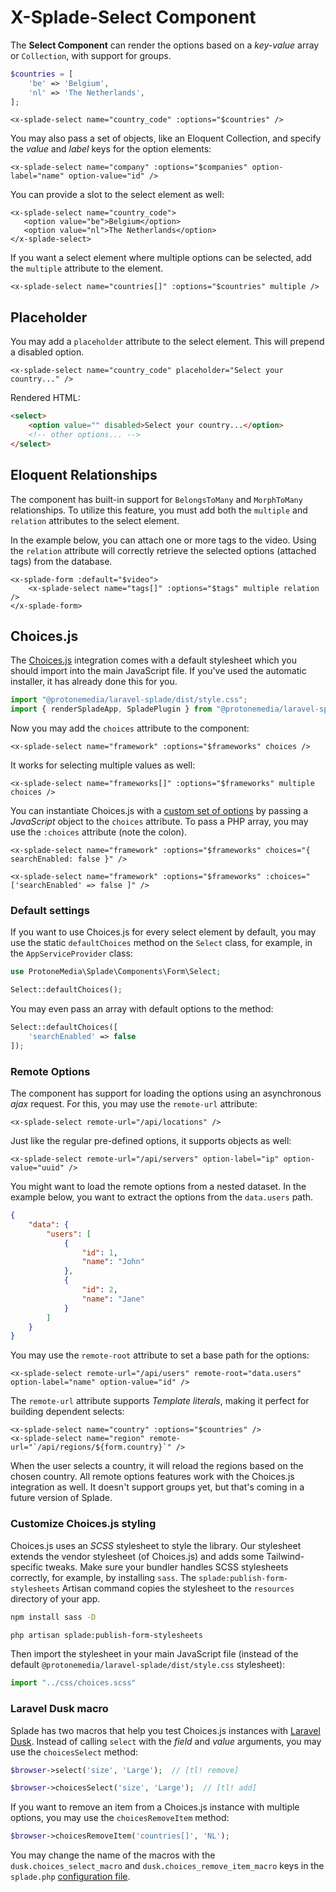 # X-Splade-Select Component

The **Select Component** can render the options based on a *key-value* array or `Collection`, with support for groups.

```php
$countries = [
    'be' => 'Belgium',
    'nl' => 'The Netherlands',
];
```

```blade
<x-splade-select name="country_code" :options="$countries" />
```

You may also pass a set of objects, like an Eloquent Collection, and specify the *value* and *label* keys for the option elements:

```blade
<x-splade-select name="company" :options="$companies" option-label="name" option-value="id" />
```

You can provide a slot to the select element as well:

```blade
<x-splade-select name="country_code">
   <option value="be">Belgium</option>
   <option value="nl">The Netherlands</option>
</x-splade-select>
```

If you want a select element where multiple options can be selected, add the `multiple` attribute to the element.

```blade
<x-splade-select name="countries[]" :options="$countries" multiple />
```

## Placeholder

You may add a `placeholder` attribute to the select element. This will prepend a disabled option.

```
<x-splade-select name="country_code" placeholder="Select your country..." />
```

Rendered HTML:

```html
<select>
    <option value="" disabled>Select your country...</option>
    <!-- other options... -->
</select>
```

## Eloquent Relationships

The component has built-in support for `BelongsToMany` and `MorphToMany` relationships. To utilize this feature, you must add both the `multiple` and `relation` attributes to the select element.

In the example below, you can attach one or more tags to the video. Using the `relation` attribute will correctly retrieve the selected options (attached tags) from the database.

```blade
<x-splade-form :default="$video">
    <x-splade-select name="tags[]" :options="$tags" multiple relation />
</x-splade-form>
```

## Choices.js

The [Choices.js](https://github.com/Choices-js/Choices) integration comes with a default stylesheet which you should import into the main JavaScript file. If you've used the automatic installer, it has already done this for you.

```js
import "@protonemedia/laravel-splade/dist/style.css";
import { renderSpladeApp, SpladePlugin } from "@protonemedia/laravel-splade";
```

Now you may add the `choices` attribute to the component:

```blade
<x-splade-select name="framework" :options="$frameworks" choices />
```

It works for selecting multiple values as well:

```blade
<x-splade-select name="frameworks[]" :options="$frameworks" multiple choices />
```

You can instantiate Choices.js with a [custom set of options](https://github.com/Choices-js/Choices#setup) by passing a *JavaScript* object to the `choices` attribute. To pass a PHP array, you may use the `:choices` attribute (note the colon).

```blade
<x-splade-select name="framework" :options="$frameworks" choices="{ searchEnabled: false }" />

<x-splade-select name="framework" :options="$frameworks" :choices="['searchEnabled' => false ]" />
```

### Default settings

If you want to use Choices.js for every select element by default, you may use the static `defaultChoices` method on the `Select` class, for example, in the `AppServiceProvider` class:

```php
use ProtoneMedia\Splade\Components\Form\Select;

Select::defaultChoices();
```

You may even pass an array with default options to the method:

```php
Select::defaultChoices([
    'searchEnabled' => false
]);
```

### Remote Options

The component has support for loading the options using an asynchronous *ajax* request. For this, you may use the `remote-url` attribute:

```blade
<x-splade-select remote-url="/api/locations" />
```

Just like the regular pre-defined options, it supports objects as well:

```blade
<x-splade-select remote-url="/api/servers" option-label="ip" option-value="uuid" />
```

You might want to load the remote options from a nested dataset. In the example below, you want to extract the options from the `data.users` path.

```json
{
    "data": {
        "users": [
            {
                "id": 1,
                "name": "John"
            },
            {
                "id": 2,
                "name": "Jane"
            }
        ]
    }
}
```

You may use the `remote-root` attribute to set a base path for the options:

```blade
<x-splade-select remote-url="/api/users" remote-root="data.users" option-label="name" option-value="id" />
```

The `remote-url` attribute supports *Template literals*, making it perfect for building dependent selects:

```blade
<x-splade-select name="country" :options="$countries" />
<x-splade-select name="region" remote-url="`/api/regions/${form.country}`" />
```

When the user selects a country, it will reload the regions based on the chosen country. All remote options features work with the Choices.js integration as well. It doesn't support groups yet, but that's coming in a future version of Splade.

### Customize Choices.js styling

Choices.js uses an *SCSS* stylesheet to style the library. Our stylesheet extends the vendor stylesheet (of Choices.js) and adds some Tailwind-specific tweaks. Make sure your bundler handles SCSS stylesheets correctly, for example, by installing `sass`. The `splade:publish-form-stylesheets` Artisan command copies the stylesheet to the `resources` directory of your app.

```bash
npm install sass -D

php artisan splade:publish-form-stylesheets
```

Then import the stylesheet in your main JavaScript file (instead of the default `@protonemedia/laravel-splade/dist/style.css` stylesheet):

```js
import "../css/choices.scss"
```

### Laravel Dusk macro

Splade has two macros that help you test Choices.js instances with [Laravel Dusk](https://laravel.com/docs/9.x/dusk). Instead of calling `select` with the *field* and *value* arguments, you may use the `choicesSelect` method:

```php
$browser->select('size', 'Large');  // [tl! remove]

$browser->choicesSelect('size', 'Large');  // [tl! add]
```

If you want to remove an item from a Choices.js instance with multiple options, you may use the `choicesRemoveItem` method:

```php
$browser->choicesRemoveItem('countries[]', 'NL');
```

You may change the name of the macros with the `dusk.choices_select_macro` and `dusk.choices_remove_item_macro` keys in the `splade.php` [configuration file](/customization.md).